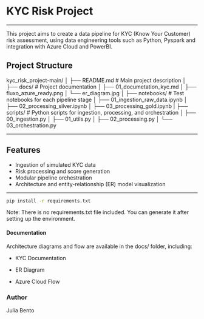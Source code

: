 # KYC Risk Project
---

This project aims to create a data pipeline for KYC (Know Your Customer) risk assessment, using data engineering tools such as Python, Pyspark and integration with Azure Cloud and PowerBI.

## Project Structure

kyc_risk_project-main/
│
├── README.md # Main project description
│
├── docs/ # Project documentation
│   ├── 01_documetation_kyc.md
│   ├── fluxo_azure_ready.png
│   └── er_diagram.jpg
│
├── notebooks/ # Test notebooks for each pipeline stage
│   ├── 01_ingestion_raw_data.ipynb
│   ├── 02_processing_silver.ipynb
│   ├── 03_processing_gold.ipynb
|
├── scripts/ # Python scripts for ingestion, processing, and orchestration
│   ├── 00_ingestion.py
│   ├── 01_utils.py
│   ├── 02_processing.py
│   └── 03_orchestration.py


---

## Features

- Ingestion of simulated KYC data  
- Risk processing and score generation  
- Modular pipeline orchestration  
- Architecture and entity-relationship (ER) model visualization  

---

```bash
pip install -r requirements.txt
```
Note: There is no requirements.txt file included. You can generate it after setting up the environment.

#### Documentation
Architecture diagrams and flow are available in the docs/ folder, including:
- KYC Documentation

- ER Diagram

- Azure Cloud Flow

### Author
Julia Bento

